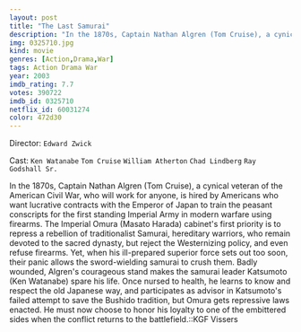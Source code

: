 ```yaml
---
layout: post
title: "The Last Samurai"
description: "In the 1870s, Captain Nathan Algren (Tom Cruise), a cynical veteran of the American Civil War, who will work for anyone, is hired by Americans who want lucrative contracts with the Emperor of Japan to train the peasant conscripts for the first standing Imperial Army in modern warfare using firearms. The Imperial Omura (Masato Harada) cabinet's first priority is to repress a rebellion of traditionalist S.."
img: 0325710.jpg
kind: movie
genres: [Action,Drama,War]
tags: Action Drama War 
year: 2003
imdb_rating: 7.7
votes: 390722
imdb_id: 0325710
netflix_id: 60031274
color: 472d30
---
```

Director: `Edward Zwick`  

Cast: `Ken Watanabe` `Tom Cruise` `William Atherton` `Chad Lindberg` `Ray Godshall Sr.` 

In the 1870s, Captain Nathan Algren (Tom Cruise), a cynical veteran of the American Civil War, who will work for anyone, is hired by Americans who want lucrative contracts with the Emperor of Japan to train the peasant conscripts for the first standing Imperial Army in modern warfare using firearms. The Imperial Omura (Masato Harada) cabinet's first priority is to repress a rebellion of traditionalist Samurai, hereditary warriors, who remain devoted to the sacred dynasty, but reject the Westernizing policy, and even refuse firearms. Yet, when his ill-prepared superior force sets out too soon, their panic allows the sword-wielding samurai to crush them. Badly wounded, Algren's courageous stand makes the samurai leader Katsumoto (Ken Watanabe) spare his life. Once nursed to health, he learns to know and respect the old Japanese way, and participates as advisor in Katsumoto's failed attempt to save the Bushido tradition, but Omura gets repressive laws enacted. He must now choose to honor his loyalty to one of the embittered sides when the conflict returns to the battlefield.::KGF Vissers
